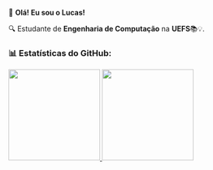 👋 **Olá! Eu sou o Lucas!**

🔍 Estudante de **Engenharia de Computação** na **UEFS**📚💡. 

### 📊 **Estatísticas do GitHub:**
<div>
<a href="https://github.com/silvaluccs">
<img loading="lazy" height="180em" src="https://github-readme-stats.vercel.app/api/top-langs/?username=silvaluccs&layout=compact&langs_count=7&theme=dracula"/>
<img loading="lazy" height="180em" src="https://github-readme-stats.vercel.app/api?username=silvaluccs&show_icons=true&theme=dracula&include_all_commits=true&count_private=true"/>
</div>

